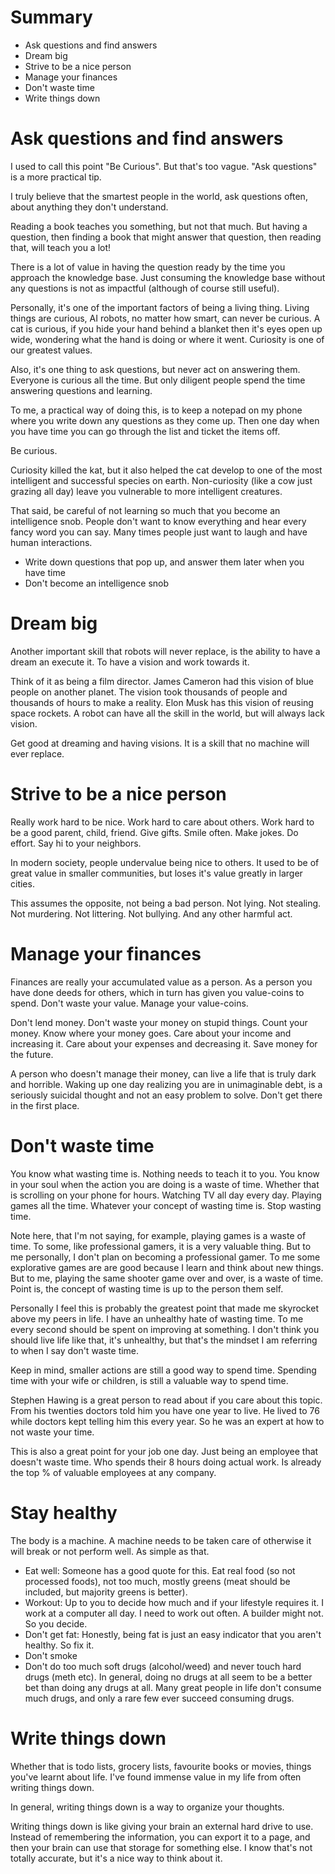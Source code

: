 # Summary

* Ask questions and find answers
* Dream big
* Strive to be a nice person
* Manage your finances
* Don't waste time
* Write things down

# Ask questions and find answers

I used to call this point "Be Curious". But that's too vague. "Ask questions" is a more practical tip.

I truly believe that the smartest people in the world, ask questions often, about anything they don't understand.

Reading a book teaches you something, but not that much. But having a question, then finding a book that might answer that question, then reading that, will teach you a lot!

There is a lot of value in having the question ready by the time you approach the knowledge base. Just consuming the knowledge base without any questions is not as impactful (although of course still useful).

Personally, it's one of the important factors of being a living thing. Living things are curious, AI robots, no matter how smart, can never be curious. A cat is curious, if you hide your hand behind a blanket then it's eyes open up wide, wondering what the hand is doing or where it went. Curiosity is one of our greatest values.

Also, it's one thing to ask questions, but never act on answering them. Everyone is curious all the time. But only diligent people spend the time answering questions and learning.

To me, a practical way of doing this, is to keep a notepad on my phone where you write down any questions as they come up. Then one day when you have time you can go through the list and ticket the items off.

Be curious.

Curiosity killed the kat, but it also helped the cat develop to one of the most intelligent and successful species on earth. Non-curiosity (like a cow just grazing all day) leave you vulnerable to more intelligent creatures.

That said, be careful of not learning so much that you become an intelligence snob. People don't want to know everything and hear every fancy word you can say. Many times people just want to laugh and have human interactions.

* Write down questions that pop up, and answer them later when you have time
* Don't become an intelligence snob

# Dream big

Another important skill that robots will never replace, is the ability to have a dream an execute it. To have a vision and work towards it.

Think of it as being a film director. James Cameron had this vision of blue people on another planet. The vision took thousands of people and thousands of hours to make a reality. Elon Musk has this vision of reusing space rockets. A robot can have all the skill in the world, but will always lack vision.

Get good at dreaming and having visions. It is a skill that no machine will ever replace.

# Strive to be a nice person

Really work hard to be nice. Work hard to care about others. Work hard to be a good parent, child, friend. Give gifts. Smile often. Make jokes. Do effort. Say hi to your neighbors.

In modern society, people undervalue being nice to others. It used to be of great value in smaller communities, but loses it's value greatly in larger cities.

This assumes the opposite, not being a bad person. Not lying. Not stealing. Not murdering. Not littering. Not bullying. And any other harmful act.

# Manage your finances

Finances are really your accumulated value as a person. As a person you have done deeds for others, which in turn has given you value-coins to spend. Don't waste your value. Manage your value-coins.

Don't lend money. Don't waste your money on stupid things. Count your money. Know where your money goes. Care about your income and increasing it. Care about your expenses and decreasing it. Save money for the future.

A person who doesn't manage their money, can live a life that is truly dark and horrible. Waking up one day realizing you are in unimaginable debt, is a seriously suicidal thought and not an easy problem to solve. Don't get there in the first place.

# Don't waste time

You know what wasting time is. Nothing needs to teach it to you. You know in your soul when the action you are doing is a waste of time. Whether that is scrolling on your phone for hours. Watching TV all day every day. Playing games all the time. Whatever your concept of wasting time is. Stop wasting time.

Note here, that I'm not saying, for example, playing games is a waste of time. To some, like professional gamers, it is a very valuable thing. But to me personally, I don't plan on becoming a professional gamer. To me some explorative games are are good because I learn and think about new things. But to me, playing the same shooter game over and over, is a waste of time. Point is, the concept of wasting time is up to the person them self.

Personally I feel this is probably the greatest point that made me skyrocket above my peers in life. I have an unhealthy hate of wasting time. To me every second should be spent on improving at something. I don't think you should live life like that, it's unhealthy, but that's the mindset I am referring to when I say don't waste time.

Keep in mind, smaller actions are still a good way to spend time. Spending time with your wife or children, is still a valuable way to spend time.

Stephen Hawing is a great person to read about if you care about this topic. From his twenties doctors told him you have one year to live. He lived to 76 while doctors kept telling him this every year. So he was an expert at how to not waste your time.

This is also a great point for your job one day. Just being an employee that doesn't waste time. Who spends their 8 hours doing actual work. Is already the top % of valuable employees at any company.

# Stay healthy

The body is a machine. A machine needs to be taken care of otherwise it will break or not perform well. As simple as that.

* Eat well: Someone has a good quote for this. Eat real food (so not processed foods), not too much, mostly greens (meat should be included, but majority greens is better).
* Workout: Up to you to decide how much and if your lifestyle requires it. I work at a computer all day. I need to work out often. A builder might not. So you decide.
* Don't get fat: Honestly, being fat is just an easy indicator that you aren't healthy. So fix it.
* Don't smoke
* Don't do too much soft drugs (alcohol/weed) and never touch hard drugs (meth etc). In general, doing no drugs at all seem to be a better bet than doing any drugs at all. Many great people in life don't consume much drugs, and only a rare few ever succeed consuming drugs. 

# Write things down

Whether that is todo lists, grocery lists, favourite books or movies, things you've learnt about life. I've found immense value in my life from often writing things down.

In general, writing things down is a way to organize your thoughts.

Writing things down is like giving your brain an external hard drive to use. Instead of remembering the information, you can export it to a page, and then your brain can use that storage for something else. I know that's not totally accurate, but it's a nice way to think about it.